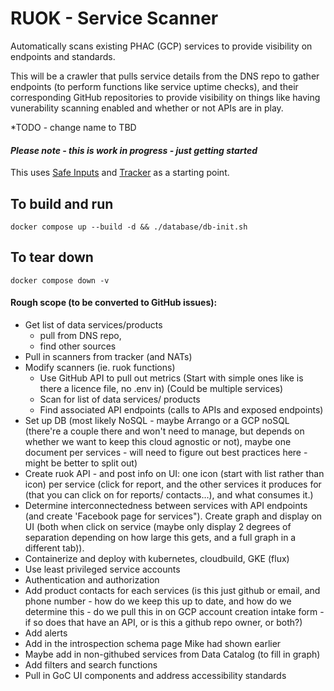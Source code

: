# RUOK - Service Scanner

Automatically scans existing PHAC (GCP) services to provide visibility on endpoints and standards. 

This will be a crawler that pulls service details from the DNS repo to gather endpoints (to perform functions like service uptime checks), and their corresponding GitHub repositories to provide visibility on things like having vunerability scanning enabled and whether or not APIs are in play. 

*TODO - change name to TBD 

#### *Please note - this is work in progress - just getting started* 

This uses [Safe Inputs](https://github.com/PHACDataHub/safe-inputs) and [Tracker](https://github.com/canada-ca/tracker) as a starting point.

## To build and run 
```
docker compose up --build -d && ./database/db-init.sh
```

## To tear down 
```
docker compose down -v
```

#### Rough scope (to be converted to GitHub issues):
* Get list of data services/products 
    * pull from DNS repo, 
    * find other sources
* Pull in scanners from tracker (and NATs) 
* Modify scanners (ie. ruok functions) 
    * Use GitHub API to pull out metrics (Start with simple ones like is there a licence file, no .env in) (Could be multiple services)
    * Scan for list of data services/ products 
    * Find associated API endpoints (calls to APIs and exposed endpoints)
* Set up DB (most likely NoSQL - maybe Arrango or a GCP noSQL (there're a couple there and won't need to manage, but depends on whether we want to keep this cloud agnostic or not), maybe one document per services -  will need to figure out best practices here - might be better to split out)
* Create ruok API - and post info on UI: one icon (start with list rather than icon) per service (click for report, and the other services it produces for (that you can click on for reports/ contacts...), and what consumes it.)
* Determine interconnectedness between services with API endpoints (and create 'Facebook page for services"). Create graph and display on UI (both when click on service (maybe only display 2 degrees of separation depending on how large this gets, and a full graph in a different tab)).
* Containerize and deploy with kubernetes, cloudbuild, GKE (flux)
* Use least privileged service accounts
* Authentication and authorization
* Add product contacts for each services (is this just github or email, and phone number - how do we keep this up to date, and how do we determine this - do we pull this in on GCP account creation intake form - if so does that have an API, or is this a github repo owner, or both?)
* Add alerts
* Add in the introspection schema page Mike had shown earlier
* Maybe add in non-githubed services from Data Catalog (to fill in graph) 
* Add filters and search functions
* Pull in GoC UI components and address accessibility standards




